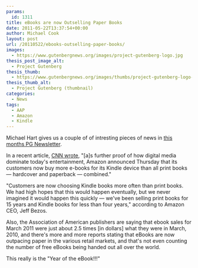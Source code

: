 ```yaml
---
params:
  id: 1311
title: eBooks are now Outselling Paper Books
date: 2011-05-22T13:37:54+00:00
author: Michael Cook
layout: post
url: /20110522/ebooks-outselling-paper-books/
images:
  - https://www.gutenbergnews.org/images/project-gutenberg-logo.jpg
thesis_post_image_alt:
  - Project Gutenberg
thesis_thumb:
  - https://www.gutenbergnews.org/images/thumbs/project-gutenberg-logo-thumb.jpg
thesis_thumb_alt:
  - Project Gutenberg (thumbnail)
categories:
  - News
tags:
  - AAP
  - Amazon
  - Kindle
---
```

Michael Hart gives us a couple of of intresting pieces of news in [this months PG Newsletter](https://www.gutenbergnews.org/20110121/pg-newsletter-archives-2011/ "PG Newsletters 2011").

In a recent article, [CNN wrote](http://www.cnn.com/2011/TECH/gaming.gadgets/05/19/kindle.outsells.books/index.html?hpt=Sbin), "[a]s further proof of how digital media dominate today's entertainment, Amazon announced Thursday that its customers now buy more e-books for its Kindle device than all print books — hardcover and paperback — combined."

"Customers are now choosing Kindle books more often than print books. We had high hopes that this would happen eventually, but we never imagined it would happen this quickly — we've been selling print books for 15 years and Kindle books for less than four years," according to Amazon CEO, Jeff Bezos.

Also, the Association of American publishers are saying that ebook sales for March 2011 were just about 2.5 times [in dollars] what they were in March, 2010, and there's more and more reports stating that eBooks are now outpacing paper in the various retail markets, and that's not even counting the number of free eBooks being handed out all over the world.

This really is the "Year of the eBook!!!"
